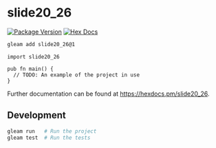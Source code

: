 # slide20_26

[![Package Version](https://img.shields.io/hexpm/v/slide20_26)](https://hex.pm/packages/slide20_26)
[![Hex Docs](https://img.shields.io/badge/hex-docs-ffaff3)](https://hexdocs.pm/slide20_26/)

```sh
gleam add slide20_26@1
```
```gleam
import slide20_26

pub fn main() {
  // TODO: An example of the project in use
}
```

Further documentation can be found at <https://hexdocs.pm/slide20_26>.

## Development

```sh
gleam run   # Run the project
gleam test  # Run the tests
```
